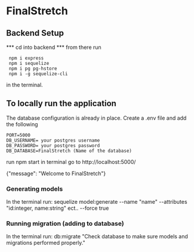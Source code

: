 # FinalStretch 

## Backend Setup

*** cd into backend *** 
from there run 
```
 npm i express 
 npm i sequelize 
 npm i pg pg-hstore 
 npm i -g sequelize-cli 
```
in the terminal. 

## To locally run the application 
The database configuration is already in place. 
Create a .env file and add the following
```
PORT=5000 
DB_USERNAME= your postgres username 
DB_PASSWORD= your postgres password 
DB_DATABASE=FinalStretch (Name of the database) 
```

run npm start in terminal 
go to http://localhost:5000/ 

{"message": "Welcome to FinalStretch"}

### Generating models
In the terminal run: 
sequelize model:generate --name "name" --attributes "id:integer, name:string" ect.. --force true

### Running migration (adding to database)
In the terminal run: 
db:migrate
"Check database to make sure models and migrations performed properly." 

